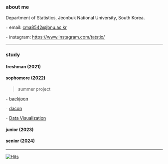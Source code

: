 
### about me

Department of Statistics, Jeonbuk National University, South Korea. 

`-` email: cma8542@jbnu.ac.kr

`-` instagram: https://www.instagram.com/tatstix/

--- 

### study

#### freshman (2021)

#### sophomore (2022)

> summer project

`-` [baekjoon](https://github.com/wxnav/baekjoon-algorithm)

`-` [dacon](https://wxnav.github.io/dacon/)

`-` [Data Visualization](https://wxnav.github.io/DataVisualization/)


#### junior (2023)

#### senior (2024)

---

[![Hits](https://hits.seeyoufarm.com/api/count/incr/badge.svg?url=https%3A%2F%2Fgithub.com%2Fwxnav&count_bg=%23D8D7D7&title_bg=%230C0D0D&icon=&icon_color=%23E7E7E7&title=hits&edge_flat=false)](https://hits.seeyoufarm.com)


<!--
**wxnav/wxnav** is a ✨ _special_ ✨ repository because its `README.md` (this file) appears on your GitHub profile.

Here are some ideas to get you started:

- 🔭 I’m currently working on ...
- 🌱 I’m currently learning ...
- 👯 I’m looking to collaborate on ...
- 🤔 I’m looking for help with ...
- 💬 Ask me about ...
- 📫 How to reach me: ...
- 😄 Pronouns: ...
- ⚡ Fun fact: ...
-->
